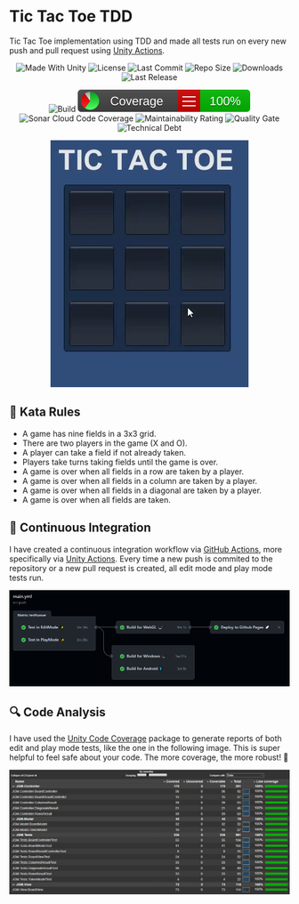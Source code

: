 # Tic Tac Toe TDD
Tic Tac Toe implementation using TDD and made all tests run on every new push and pull request using [Unity Actions](https://github.com/game-ci/unity-actions).

<p align="center">
  <a>
    <img alt="Made With Unity" src="https://img.shields.io/badge/made%20with-Unity-57b9d3.svg?logo=Unity">
  </a>
  <a>
    <img alt="License" src="https://img.shields.io/github/license/JoanStinson/TicTacToeTDD?logo=github">
  </a>
  <a>
    <img alt="Last Commit" src="https://img.shields.io/github/last-commit/JoanStinson/TicTacToeTDD?logo=Mapbox&color=orange">
  </a>
  <a>
    <img alt="Repo Size" src="https://img.shields.io/github/repo-size/JoanStinson/TicTacToeTDD?logo=VirtualBox">
  </a>
  <a>
    <img alt="Downloads" src="https://img.shields.io/github/downloads/JoanStinson/TicTacToeTDD/total?color=brightgreen">
  </a>
  <a>
    <img alt="Last Release" src="https://img.shields.io/github/v/release/JoanStinson/TicTacToeTDD?include_prereleases&logo=Dropbox&color=yellow">
  </a>
</p>

<p align="center">
  <a>
    <img alt="Build" src="https://github.com/JoanStinson/TicTacToeTDD/workflows/Build/badge.svg">
  </a>
  <a>
    <img alt="Unity Code Coverage" src="https://github.com/JoanStinson/TicTacToeTDD/blob/main/CodeCoverage/Report/badge_linecoverage.svg">
  </a>
  <a>
    <img alt="Sonar Cloud Code Coverage" src="https://sonarcloud.io/api/project_badges/measure?project=DanielParra159_HangmanGame&metric=coverage">
  </a>
  <a>
    <img alt="Maintainability Rating" src="https://sonarcloud.io/api/project_badges/measure?project=DanielParra159_HangmanGame&metric=sqale_rating">
  </a>
  <a>
    <img alt="Quality Gate" src="https://sonarcloud.io/api/project_badges/measure?project=DanielParra159_HangmanGame&metric=alert_status">
  </a>
  <a>
    <img alt="Technical Debt" src="https://sonarcloud.io/api/project_badges/measure?project=DanielParra159_HangmanGame&metric=sqale_index">
  </a>
</p>

<p align="center">
  <img src="https://github.com/JoanStinson/TicTacToeTDD/blob/main/Images/preview.gif">
 </p>

## 📜 Kata Rules
* A game has nine fields in a 3x3 grid.
* There are two players in the game (X and O).
* A player can take a field if not already taken.
* Players take turns taking fields until the game is over.
* A game is over when all fields in a row are taken by a player.
* A game is over when all fields in a column are taken by a player.
* A game is over when all fields in a diagonal are taken by a player.
* A game is over when all fields are taken.

## 🧩 Continuous Integration
I have created a continuous integration workflow via [GitHub Actions](https://github.com/features/actions), more specifically via [Unity Actions](https://github.com/game-ci/unity-actions). Every time a new push is commited to the repository or a new pull request is created, all edit mode and play mode tests run.
<p align="center">
  <img src="https://github.com/JoanStinson/TicTacToeTDD/blob/main/Images/ci workflow.PNG">
</p>

## 🔍 Code Analysis
I have used the [Unity Code Coverage](https://docs.unity3d.com/Packages/com.unity.testtools.codecoverage@0.2/manual/index.html) package to generate reports of both edit and play mode tests, like the one in the following image. This is super helpful to feel safe about your code. The more coverage, the more robust! 💪
<p align="center">
  <img src="https://github.com/JoanStinson/TicTacToeTDD/blob/main/Images/coverage.PNG">
</p>
